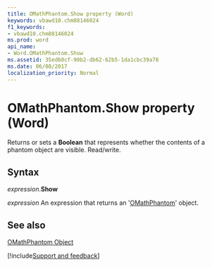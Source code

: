 ```yaml
---
title: OMathPhantom.Show property (Word)
keywords: vbawd10.chm88146024
f1_keywords:
- vbawd10.chm88146024
ms.prod: word
api_name:
- Word.OMathPhantom.Show
ms.assetid: 35ed60cf-90b2-db62-62b5-1da1cbc39a78
ms.date: 06/08/2017
localization_priority: Normal
---
```



# OMathPhantom.Show property (Word)

Returns or sets a  **Boolean** that represents whether the contents of a phantom object are visible. Read/write.


## Syntax

_expression_.**Show**

 _expression_ An expression that returns an '[OMathPhantom](Word.OMathPhantom.md)' object.


## See also


[OMathPhantom Object](Word.OMathPhantom.md)

[!include[Support and feedback](~/includes/feedback-boilerplate.md)]